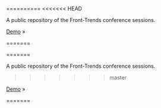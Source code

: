 ==========
<<<<<<< HEAD

A public repository of the Front-Trends conference sessions.

[Demo](http://fredcerdeira.github.io/fronttrends) »

=======


=======

A public repository of the Front-Trends conference sessions.
>>>>>>> master

[Demo](http://fredcerdeira.github.io/fronttrends) »

=======